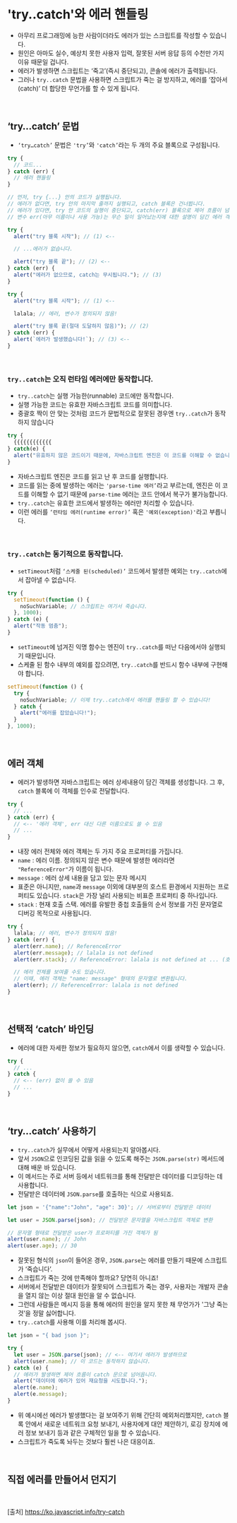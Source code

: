 # 'try..catch'와 에러 핸들링

- 아무리 프로그래밍에 능한 사람이더라도 에러가 있는 스크립트를 작성할 수 있습니다.
- 원인은 아마도 실수, 예상치 못한 사용자 입력, 잘못된 서버 응답 등의 수천만 가지 이유 때문일 겁니다.
- 에러가 발생하면 스크립트는 ‘죽고’(즉시 중단되고), 콘솔에 에러가 출력됩니다.
- 그러나 `try..catch` 문법을 사용하면 스크립트가 죽는 걸 방지하고, 에러를 ‘잡아서(catch)’ 더 합당한 무언가를 할 수 있게 됩니다.

<br>

## ‘try…catch’ 문법

- `‘try…catch’` 문법은 `'try’`와 `'catch’`라는 두 개의 주요 블록으로 구성됩니다.

```js
try {
  // 코드...
} catch (err) {
  // 에러 핸들링
}

// 먼저, try {...} 안의 코드가 실행됩니다.
// 에러가 없다면, try 안의 마지막 줄까지 실행되고, catch 블록은 건너뜁니다.
// 에러가 있다면, try 안 코드의 실행이 중단되고, catch(err) 블록으로 제어 흐름이 넘어갑니다.
// 변수 err(아무 이름이나 사용 가능)는 무슨 일이 일어났는지에 대한 설명이 담긴 에러 객체를 포함합니다.

try {
  alert("try 블록 시작"); // (1) <--

  // ...에러가 없습니다.

  alert("try 블록 끝"); // (2) <--
} catch (err) {
  alert("에러가 없으므로, catch는 무시됩니다."); // (3)
}

try {
  alert("try 블록 시작"); // (1) <--

  lalala; // 에러, 변수가 정의되지 않음!

  alert("try 블록 끝(절대 도달하지 않음)"); // (2)
} catch (err) {
  alert(`에러가 발생했습니다!`); // (3) <--
}
```

<br>

### `try..catch`는 오직 런타임 에러에만 동작합니다.

- `try..catch`는 실행 가능한(runnable) 코드에만 동작합니다.
- 실행 가능한 코드는 유효한 자바스크립트 코드를 의미합니다.
- 중괄호 짝이 안 맞는 것처럼 코드가 문법적으로 잘못된 경우엔 `try..catch`가 동작하지 않습니다

```js
try {
  {{{{{{{{{{{{
} catch(e) {
  alert("유효하지 않은 코드이기 때문에, 자바스크립트 엔진은 이 코드를 이해할 수 없습니다.");
}
```

- 자바스크립트 엔진은 코드를 읽고 난 후 코드를 실행합니다.
- 코드를 읽는 중에 발생하는 에러는 `'parse-time 에러’`라고 부르는데, 엔진은 이 코드를 이해할 수 없기 때문에 `parse-time` 에러는 코드 안에서 복구가 불가능합니다.
- `try..catch`는 유효한 코드에서 발생하는 에러만 처리할 수 있습니다.
- 이런 에러를 `‘런타임 에러(runtime error)’` 혹은 `'예외(exception)'`라고 부릅니다.

<br>

### `try..catch`는 동기적으로 동작합니다.

- `setTimeout`처럼 `‘스케줄 된(scheduled)’` 코드에서 발생한 예외는 `try..catch`에서 잡아낼 수 없습니다.

```js
try {
  setTimeout(function () {
    noSuchVariable; // 스크립트는 여기서 죽습니다.
  }, 1000);
} catch (e) {
  alert("작동 멈춤");
}
```

- `setTimeout`에 넘겨진 익명 함수는 엔진이 `try..catch`를 떠난 다음에서야 실행되기 때문입니다.
- 스케줄 된 함수 내부의 예외를 잡으려면, `try..catch`를 반드시 함수 내부에 구현해야 합니다.

```js
setTimeout(function () {
  try {
    noSuchVariable; // 이제 try..catch에서 에러를 핸들링 할 수 있습니다!
  } catch {
    alert("에러를 잡았습니다!");
  }
}, 1000);
```

<br>

## 에러 객체

- 에러가 발생하면 자바스크립트는 에러 상세내용이 담긴 객체를 생성합니다. 그 후, `catch` 블록에 이 객체를 인수로 전달합니다.

```js
try {
  // ...
} catch (err) {
  // <-- '에러 객체', err 대신 다른 이름으로도 쓸 수 있음
  // ...
}
```

- 내장 에러 전체와 에러 객체는 두 가지 주요 프로퍼티를 가집니다.
- `name` : 에러 이름. 정의되지 않은 변수 때문에 발생한 에러라면 `"ReferenceError"`가 이름이 됩니다.
- `message` : 에러 상세 내용을 담고 있는 문자 메시지
- 표준은 아니지만, `name`과 `message` 이외에 대부분의 호스트 환경에서 지원하는 프로퍼티도 있습니다. `stack`은 가장 널리 사용되는 비표준 프로퍼티 중 하나입니다.
- `stack` : 현재 호출 스택. 에러를 유발한 중첩 호출들의 순서 정보를 가진 문자열로 디버깅 목적으로 사용됩니다.

```js
try {
  lalala; // 에러, 변수가 정의되지 않음!
} catch (err) {
  alert(err.name); // ReferenceError
  alert(err.message); // lalala is not defined
  alert(err.stack); // ReferenceError: lalala is not defined at ... (호출 스택)

  // 에러 전체를 보여줄 수도 있습니다.
  // 이때, 에러 객체는 "name: message" 형태의 문자열로 변환됩니다.
  alert(err); // ReferenceError: lalala is not defined
}
```

<br>

## 선택적 ‘catch’ 바인딩

- 에러에 대한 자세한 정보가 필요하지 않으면, `catch`에서 이를 생략할 수 있습니다.

```js
try {
  // ...
} catch {
  // <-- (err) 없이 쓸 수 있음
  // ...
}
```

<br>

## ‘try…catch’ 사용하기

- `try..catch`가 실무에서 어떻게 사용되는지 알아봅시다.
- 앞서 `JSON`으로 인코딩된 값을 읽을 수 있도록 해주는 `JSON.parse(str)` 메서드에 대해 배운 바 있습니다.
- 이 메서드는 주로 서버 등에서 네트워크를 통해 전달받은 데이터를 디코딩하는 데 사용합니다.
- 전달받은 데이터에 `JSON.parse`를 호출하는 식으로 사용되죠.

```js
let json = '{"name":"John", "age": 30}'; // 서버로부터 전달받은 데이터

let user = JSON.parse(json); // 전달받은 문자열을 자바스크립트 객체로 변환

// 문자열 형태로 전달받은 user가 프로퍼티를 가진 객체가 됨
alert(user.name); // John
alert(user.age); // 30
```

- 잘못된 형식의 `json`이 들어온 경우, `JSON.parse`는 에러를 만들기 때문에 스크립트가 ‘죽습니다’.
- 스크립트가 죽는 것에 만족해야 할까요? 당연히 아니죠!
- 서버에서 전달받은 데이터가 잘못되어 스크립트가 죽는 경우, 사용자는 개발자 콘솔을 열지 않는 이상 절대 원인을 알 수 없습니다.
- 그런데 사람들은 메시지 등을 통해 에러의 원인을 알지 못한 채 무언가가 '그냥 죽는 것’을 정말 싫어합니다.
- `try..catch`를 사용해 이를 처리해 봅시다.

```js
let json = "{ bad json }";

try {
  let user = JSON.parse(json); // <-- 여기서 에러가 발생하므로
  alert(user.name); // 이 코드는 동작하지 않습니다.
} catch (e) {
  // 에러가 발생하면 제어 흐름이 catch 문으로 넘어옵니다.
  alert("데이터에 에러가 있어 재요청을 시도합니다.");
  alert(e.name);
  alert(e.message);
}
```

- 위 예시에선 에러가 발생했다는 걸 보여주기 위해 간단히 예외처리했지만, `catch` 블록 안에서 새로운 네트워크 요청 보내기, 사용자에게 대안 제안하기, 로깅 장치에 에러 정보 보내기 등과 같은 구체적인 일을 할 수 있습니다.
- 스크립트가 죽도록 놔두는 것보다 훨씬 나은 대응이죠.

<br>

## 직접 에러를 만들어서 던지기

<br>

[출처]
https://ko.javascript.info/try-catch
